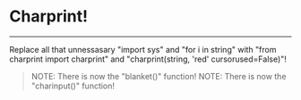 # Charprint!
---
Replace all that unnessasary "import sys" and "for i in string" with "from charprint import charprint" and "charprint(string, 'red' cursorused=False)"!
> NOTE: There is now the "blanket()" function!
NOTE: There is now the "charinput()" function!